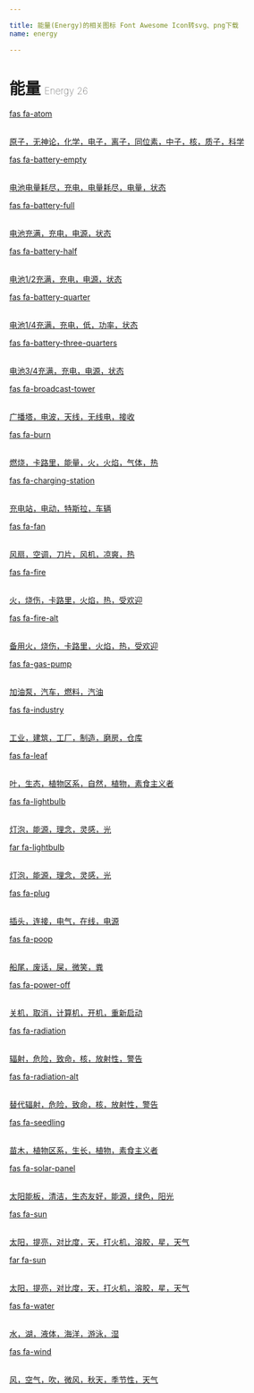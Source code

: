 ```yaml
---

title: 能量(Energy)的相关图标 Font Awesome Icon转svg、png下载
name: energy

---
```


# 能量  <small style="font-size: 60%;font-weight: 100">Energy <span class="badge-secondary badge">26</span> </small>

<search tag="energy" :max="0"/>

<div class="icon-list row" id="search-show"><a href="/icon/solid/atom.html" class="icon-item col-6 col-sm-4 col-md-2"><div class="icon-item-inner"><i class="fas fa-atom"></i><p><span>fas fa-atom</span></p> <p><br>原子，无神论，化学，电子，离子，同位素，中子，核，质子，科学</p></div></a><a href="/icon/solid/battery-empty.html" class="icon-item col-6 col-sm-4 col-md-2"><div class="icon-item-inner"><i class="fas fa-battery-empty"></i><p><span>fas fa-battery-empty</span></p> <p><br>电池电量耗尽，充电，电量耗尽，电量，状态</p></div></a><a href="/icon/solid/battery-full.html" class="icon-item col-6 col-sm-4 col-md-2"><div class="icon-item-inner"><i class="fas fa-battery-full"></i><p><span>fas fa-battery-full</span></p> <p><br>电池充满，充电，电源，状态</p></div></a><a href="/icon/solid/battery-half.html" class="icon-item col-6 col-sm-4 col-md-2"><div class="icon-item-inner"><i class="fas fa-battery-half"></i><p><span>fas fa-battery-half</span></p> <p><br>电池1/2充满，充电，电源，状态</p></div></a><a href="/icon/solid/battery-quarter.html" class="icon-item col-6 col-sm-4 col-md-2"><div class="icon-item-inner"><i class="fas fa-battery-quarter"></i><p><span>fas fa-battery-quarter</span></p> <p><br>电池1/4充满，充电，低，功率，状态</p></div></a><a href="/icon/solid/battery-three-quarters.html" class="icon-item col-6 col-sm-4 col-md-2"><div class="icon-item-inner"><i class="fas fa-battery-three-quarters"></i><p><span>fas fa-battery-three-quarters</span></p> <p><br>电池3/4充满，充电，电源，状态</p></div></a><a href="/icon/solid/broadcast-tower.html" class="icon-item col-6 col-sm-4 col-md-2"><div class="icon-item-inner"><i class="fas fa-broadcast-tower"></i><p><span>fas fa-broadcast-tower</span></p> <p><br>广播塔，电波，天线，无线电，接收</p></div></a><a href="/icon/solid/burn.html" class="icon-item col-6 col-sm-4 col-md-2"><div class="icon-item-inner"><i class="fas fa-burn"></i><p><span>fas fa-burn</span></p> <p><br>燃烧，卡路里，能量，火，火焰，气体，热</p></div></a><a href="/icon/solid/charging-station.html" class="icon-item col-6 col-sm-4 col-md-2"><div class="icon-item-inner"><i class="fas fa-charging-station"></i><p><span>fas fa-charging-station</span></p> <p><br>充电站，电动，特斯拉，车辆</p></div></a><a href="/icon/solid/fan.html" class="icon-item col-6 col-sm-4 col-md-2"><div class="icon-item-inner"><i class="fas fa-fan"></i><p><span>fas fa-fan</span></p> <p><br>风扇，空调，刀片，风机，凉爽，热</p></div></a><a href="/icon/solid/fire.html" class="icon-item col-6 col-sm-4 col-md-2"><div class="icon-item-inner"><i class="fas fa-fire"></i><p><span>fas fa-fire</span></p> <p><br>火，烧伤，卡路里，火焰，热，受欢迎</p></div></a><a href="/icon/solid/fire-alt.html" class="icon-item col-6 col-sm-4 col-md-2"><div class="icon-item-inner"><i class="fas fa-fire-alt"></i><p><span>fas fa-fire-alt</span></p> <p><br>备用火，烧伤，卡路里，火焰，热，受欢迎</p></div></a><a href="/icon/solid/gas-pump.html" class="icon-item col-6 col-sm-4 col-md-2"><div class="icon-item-inner"><i class="fas fa-gas-pump"></i><p><span>fas fa-gas-pump</span></p> <p><br>加油泵，汽车，燃料，汽油</p></div></a><a href="/icon/solid/industry.html" class="icon-item col-6 col-sm-4 col-md-2"><div class="icon-item-inner"><i class="fas fa-industry"></i><p><span>fas fa-industry</span></p> <p><br>工业，建筑，工厂，制造，磨房，仓库</p></div></a><a href="/icon/solid/leaf.html" class="icon-item col-6 col-sm-4 col-md-2"><div class="icon-item-inner"><i class="fas fa-leaf"></i><p><span>fas fa-leaf</span></p> <p><br>叶，生态，植物区系，自然，植物，素食主义者</p></div></a><a href="/icon/solid/lightbulb.html" class="icon-item col-6 col-sm-4 col-md-2"><div class="icon-item-inner"><i class="fas fa-lightbulb"></i><p><span>fas fa-lightbulb</span></p> <p><br>灯泡，能源，理念，灵感，光</p></div></a><a href="/icon/regular/lightbulb.html" class="icon-item col-6 col-sm-4 col-md-2"><div class="icon-item-inner"><i class="far fa-lightbulb"></i><p><span>far fa-lightbulb</span></p> <p><br>灯泡，能源，理念，灵感，光</p></div></a><a href="/icon/solid/plug.html" class="icon-item col-6 col-sm-4 col-md-2"><div class="icon-item-inner"><i class="fas fa-plug"></i><p><span>fas fa-plug</span></p> <p><br>插头，连接，电气，在线，电源</p></div></a><a href="/icon/solid/poop.html" class="icon-item col-6 col-sm-4 col-md-2"><div class="icon-item-inner"><i class="fas fa-poop"></i><p><span>fas fa-poop</span></p> <p><br>船尾，废话，屎，微笑，粪</p></div></a><a href="/icon/solid/power-off.html" class="icon-item col-6 col-sm-4 col-md-2"><div class="icon-item-inner"><i class="fas fa-power-off"></i><p><span>fas fa-power-off</span></p> <p><br>关机，取消，计算机，开机，重新启动</p></div></a><a href="/icon/solid/radiation.html" class="icon-item col-6 col-sm-4 col-md-2"><div class="icon-item-inner"><i class="fas fa-radiation"></i><p><span>fas fa-radiation</span></p> <p><br>辐射，危险，致命，核，放射性，警告</p></div></a><a href="/icon/solid/radiation-alt.html" class="icon-item col-6 col-sm-4 col-md-2"><div class="icon-item-inner"><i class="fas fa-radiation-alt"></i><p><span>fas fa-radiation-alt</span></p> <p><br>替代辐射，危险，致命，核，放射性，警告</p></div></a><a href="/icon/solid/seedling.html" class="icon-item col-6 col-sm-4 col-md-2"><div class="icon-item-inner"><i class="fas fa-seedling"></i><p><span>fas fa-seedling</span></p> <p><br>苗木，植物区系，生长，植物，素食主义者</p></div></a><a href="/icon/solid/solar-panel.html" class="icon-item col-6 col-sm-4 col-md-2"><div class="icon-item-inner"><i class="fas fa-solar-panel"></i><p><span>fas fa-solar-panel</span></p> <p><br>太阳能板，清洁，生态友好，能源，绿色，阳光</p></div></a><a href="/icon/solid/sun.html" class="icon-item col-6 col-sm-4 col-md-2"><div class="icon-item-inner"><i class="fas fa-sun"></i><p><span>fas fa-sun</span></p> <p><br>太阳，提亮，对比度，天，打火机，溶胶，星，天气</p></div></a><a href="/icon/regular/sun.html" class="icon-item col-6 col-sm-4 col-md-2"><div class="icon-item-inner"><i class="far fa-sun"></i><p><span>far fa-sun</span></p> <p><br>太阳，提亮，对比度，天，打火机，溶胶，星，天气</p></div></a><a href="/icon/solid/water.html" class="icon-item col-6 col-sm-4 col-md-2"><div class="icon-item-inner"><i class="fas fa-water"></i><p><span>fas fa-water</span></p> <p><br>水，湖，液体，海洋，游泳，湿</p></div></a><a href="/icon/solid/wind.html" class="icon-item col-6 col-sm-4 col-md-2"><div class="icon-item-inner"><i class="fas fa-wind"></i><p><span>fas fa-wind</span></p> <p><br>风，空气，吹，微风，秋天，季节性，天气</p></div></a></div>

